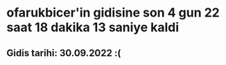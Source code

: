 # ofarukbicer'in gidisine son 4 gun 22 saat 18 dakika 13 saniye kaldi

## Gidis tarihi: 30.09.2022 :(